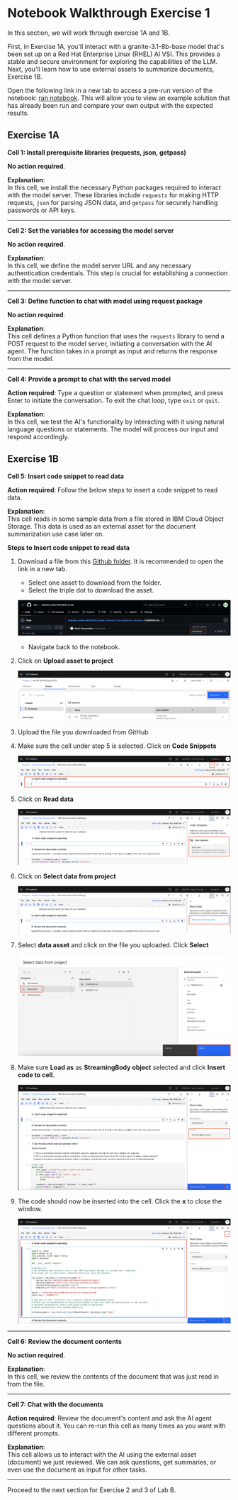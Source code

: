 # Notebook Walkthrough Exercise 1

In this section, we will work through exercise 1A and 1B.

First, in Exercise 1A, you'll interact with a granite-3.1-8b-base model that's been set up on a Red Hat Enterprise Linux (RHEL) AI VSI. This provides a stable and secure environment for exploring the capabilities of the LLM. Next, you'll learn how to use external assets to summarize documents, Exercise 1B. 

Open the following link in a new tab to access a pre-run version of the notebook: [ran notebook](https://github.com/IBM/industry-solns-tech2025-ai-lab/blob/main/jupyter-notebook/NB-rhelai-instructlab-chatbot-w-output.ipynb). This will allow you to view an example solution that has already been run and compare your own output with the expected results.

## Exercise 1A

**Cell 1: Install prerequisite libraries (requests, json, getpass)**

**No action required**.

**Explanation**: <br>
In this cell, we install the necessary Python packages required to interact with the model server. These 
libraries include `requests` for making HTTP requests, `json` for parsing JSON data, and `getpass` for 
securely handling passwords or API keys.

-----

**Cell 2: Set the variables for accessing the model server**

**No action required**.

**Explanation**: <br>
In this cell, we define the model server URL and any necessary authentication credentials. This step is crucial for 
establishing a connection with the model server.

-----

**Cell 3: Define function to chat with model using request package**

**No action required**.

**Explanation**: <br>
This cell defines a Python function that uses the `requests` library to send a POST request to the model 
server, initiating a conversation with the AI agent. The function takes in a prompt as input and returns the 
response from the model.

-----

**Cell 4: Provide a prompt to chat with the served model**

**Action required**: Type a question or statement when prompted, and press Enter to initiate the 
conversation. To exit the chat loop, type `exit` or `quit`. <br>

**Explanation**: <br>
In this cell, we test the AI's functionality by interacting with it using natural language questions or 
statements. The model will process our input and respond accordingly.

## Exercise 1B


**Cell 5: Insert code snippet to read data**

**Action required**: Follow the below steps to insert a code snippet to read data. 

**Explanation**: <br>
This cell reads in some sample data from a file stored in IBM Cloud Object Storage. This data is used as an 
external asset for the document summarization use case later on.

**Steps to Insert code snippet to read data**

1. Download a file from this [Github folder](https://github.com/IBM/industry-solns-tech2025-ai-lab/tree/main/datasets/SpringNature/samples). It is recommended to open the link in a new tab.
    - Select one asset to download from the folder.
    - Select the triple dot to download the asset.

    ![alt text](../images/download-dataset.png)

    - Navigate back to the notebook.

2. Click on **Upload asset to project**

    ![alt text](../images/new-asset.png)

3. Upload the file you downloaded from GitHub

4. Make sure the cell under step 5 is selected. Click on **Code Snippets**

    ![alt text](../images/select-code-snippet.png)

5. Click on **Read data**

    ![alt text](../images/read-data.png)

6. Click on **Select data from project**

    ![alt text](../images/select-data-from-project.png)

7. Select **data asset** and click on the file you uploaded. Click **Select**

    ![alt text](../images/data-asset.png)

8. Make sure **Load as** as **StreamingBody object** selected and click **Insert code to cell**.

    ![alt text](../images/load-streamingbody.png)

9. The code should now be inserted into the cell. Click the **x** to close the window.

    ![alt text](../images/code-snippet-added.png)

-----

**Cell 6: Review the document contents**

**No action required**.

**Explanation**: <br>
In this cell, we review the contents of the document that was just read in from the file.

-----

**Cell 7: Chat with the documents**

**Action required**: Review the document's content and ask the AI agent questions about it. You can re-run this cell as many times as you want with different prompts. <br>

**Explanation**: <br>
This cell allows us to interact with the AI using the external asset (document) we just reviewed. We can ask 
questions, get summaries, or even use the document as input for other tasks.

-----

Proceed to the next section for Exercise 2 and 3 of Lab B.
